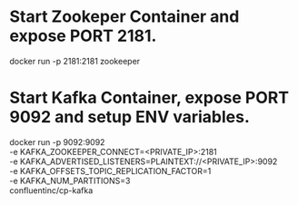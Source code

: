 
# Start Zookeper Container and expose PORT 2181.

docker run -p 2181:2181 zookeeper

# Start Kafka Container, expose PORT 9092 and setup ENV variables.

docker run -p 9092:9092 \
-e KAFKA_ZOOKEEPER_CONNECT=<PRIVATE_IP>:2181 \
-e KAFKA_ADVERTISED_LISTENERS=PLAINTEXT://<PRIVATE_IP>:9092 \
-e KAFKA_OFFSETS_TOPIC_REPLICATION_FACTOR=1 \
-e KAFKA_NUM_PARTITIONS=3 \
confluentinc/cp-kafka